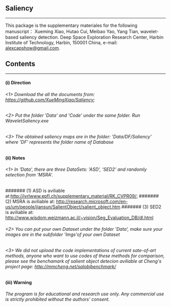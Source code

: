 ## Saliency
------------------------
This package is the supplementary materiales for the following manuscript： Xueming Xiao, Hutao Cui, Meibao Yao, Yang Tian, wavelet-based saliency detection. Deep Space Exploration Research Center, Harbin Institute of Technology, Harbin, 150001 China, e-mail: alexcapshow@gmail.com.
## Contents
-----------------------------
#### (i) Direction
###### <1> Download the all the documents from: https://github.com/XueMingXiao/Saliency;
###### <2> Put the folder 'Data' and 'Code' under the same folder. Run WaveletSaliency.exe
###### <3> The obtained saliency maps are in the folder: 'Data/DF/Saliency' where 'DF' represents the folder name of Database
#### (ii) Notes
###### <1> In 'Data', there are three DataSets: 'ASD', 'SED2' and randomly setection from 'MSRA'. 
####### (1) ASD is aviliable at:http://ivrlwww.epfl.ch/supplementary_material/RK_CVPR09/; 
####### (2) MSRA is aviliable at: http://research.microsoft.com/en-us/um/people/jiansun/SalientObject/salient_object.htm
####### (3) SED2 is aviliable at: http://www.wisdom.weizmann.ac.il/~vision/Seg_Evaluation_DB/dl.html
###### <2> You can put your own Dataset under the folder 'Data', make sure your images are in the subfolder 'Imgs'of your own Dataset
###### <3> We did not upload the code implementations of current sate-of-art methods, anyone who want to use codes of these methods for comparison, please see the benchamark of salient object detecion aviliable at Cheng's project page: http://mmcheng.net/salobjbenchmark/
#### (iii) Warning
###### The program is for educational and research use only. Any commercial use is strictly prohibited without the authors' consent.


